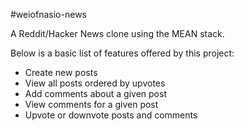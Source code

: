 #weiofnasio-news

A Reddit/Hacker News clone using the MEAN stack.

Below is a basic list of features offered by this project:
* Create new posts
* View all posts ordered by upvotes
* Add comments about a given post
* View comments for a given post
* Upvote or downvote posts and comments
